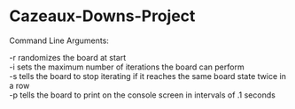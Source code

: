 # Cazeaux-Downs-Project

Command Line Arguments:

  -r randomizes the board at start  
  -i <int value> sets the maximum number of iterations the board can perform  
  -s tells the board to stop iterating if it reaches the same board state twice in a row  
  -p tells the board to print on the console screen in intervals of .1 seconds  
